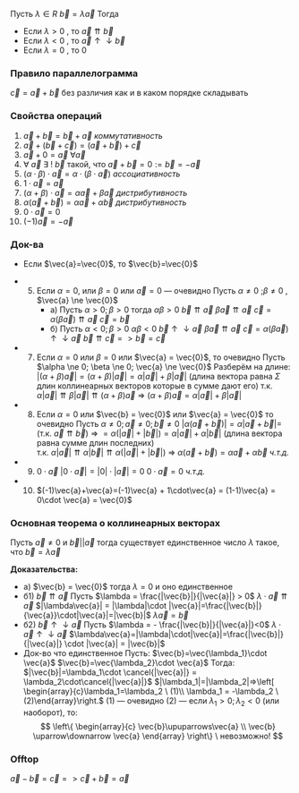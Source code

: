 Пусть
$\lambda \in R$ 
$\vec{b} = \lambda\vec{a}$
Тогда 
- Если $\lambda > 0$ , то $\vec{a} \upuparrows \vec{b}$
- Если $\lambda < 0$ , то $\vec{a} \uparrow\downarrow \vec{b}$
- Если $\lambda = 0$ , то $0$
### Правило параллелограмма
$\vec{c} = \vec{a} + \vec{b}$ без различия как и в каком порядке складывать
### Свойства операций
1. $\vec{a} + \vec{b} = \vec{b} + \vec{a}$ _коммутативность_
2. $\vec{a} + (\vec{b} + \vec{c}) = (\vec{a} + \vec{b}) + \vec{c}$ 
3. $\vec{a} + 0 = \vec{a} \  \forall \vec{a}$
4. $\forall \ \vec{a} \ \exists \ ! \ \vec{b}$ такой, что $\vec{a}+\vec{b}=0 := \vec{b}=-\vec{a}$
5. $(\alpha \cdot \beta)\cdot \vec{a} = \alpha \cdot (\beta \cdot \vec{a})$ _ассоциативность_
6. $1 \cdot \vec{a} = \vec{a}$
7. $(\alpha + \beta)\cdot \vec{a} = \alpha\vec{a} + \beta\vec{a}$ _дистрибутивность_ 
8. $\alpha(\vec{a} + \vec{b}) = \alpha\vec{a} + \alpha\vec{b}$ _дистрибутивность_
9. $0 \cdot \vec{a} = 0$
10. $(-1)\vec{a}=-\vec{a}$

### Док-ва
- Если $\vec{a}=\vec{0}$, то $\vec{b}=\vec{0}$
	    
- 5) Если $\alpha = 0$, или $\beta = 0$ или $\vec{a} = 0$ — очевидно
	Пусть $\alpha \ne 0$ ;$\beta \ne 0$ ,  $\vec{a} \ne \vec{0}$ 
	 - а) Пусть $\alpha > 0; \beta > 0$
	   тогда $\alpha\beta > 0$
	   $\vec{b} \upuparrows \vec{a}$
	   $\beta\vec{a}\upuparrows\vec{a}$
	   $\vec{c} = \alpha(\beta\vec{a})\upuparrows\vec{a}$
	   $\vec{c} = \vec{b}$
	 - б) Пусть $\alpha <0; \beta>0$
	   $\alpha\beta<0$
	   $\vec{b}\uparrow\downarrow\vec{a}$
	   $\beta\vec{a}\upuparrows\vec{a}$
	   $\vec{c}=\alpha(\beta\vec{a})\uparrow\downarrow\vec{a}$
	   $\vec{b} \upuparrows \vec{c} => \vec{b} = \vec{c}$
- 7) Если $\alpha = 0$ или $\beta = 0$ или $\vec{a} = \vec{0}$,  то очевидно
  Пусть $\alpha \ne 0; \beta \ne 0; \vec{a} \ne \vec{0}$
  Разберём на длине:
  $|(\alpha + \beta)\vec{a}| = (\alpha + \beta)|\vec{a}| = \alpha|\vec{a}| + \beta|\vec{a}|$ (длина вектора равна $\Sigma$ длин коллинеарных векторов которые в сумме дают его)
  т.к. $\alpha|\vec{a}|\upuparrows \beta|\vec{a}| \upuparrows (\alpha+\beta)\vec{a}$ => $(\alpha+\beta)\vec{a}=\alpha|\vec{a}|+\beta|\vec{a}|$ 
- 8)
	  Если $\alpha = 0$ или $\vec{b} = \vec{0}$ или $\vec{a} = \vec{0}$ то очевидно
	  Пусть $\alpha \ne 0; \vec{a} \ne 0; \vec{b} \ne 0$
	  $|\alpha(\vec{a}+\vec{b})| = \alpha|\vec{a} + \vec{b}| =$ (т.к. $\vec{a} \upuparrows \vec{b}$)  => $= \alpha(|\vec{a}| + |\vec{b}|) = \alpha|\vec{a}| + \alpha|\vec{b}|$ (длина вектора равна сумме длин последних)  
	  т.к. $\alpha |\vec{a}| \upuparrows \alpha|\vec{b}| \upuparrows \alpha(|\vec{a}| + |\vec{b}|)$ =>
	  $\alpha(\vec{a} + \vec{b}) = \alpha\vec{a} + \alpha \vec{b}$ _ч.т.д._
- 9) $0 \cdot \vec{a}$
   $|0 \cdot \vec{a}| = |0| \cdot |\vec{a}| = 0$
   $0 \cdot \vec{a} = 0$ _ч.т.д._

- 10) $(-1)\vec{a}+\vec{a}=(-1)\vec{a} + 1\cdot\vec{a} = (1-1)\vec{a} = 0\cdot \vec{a} = \vec{0}$  

### Основная теорема о коллинеарных векторах
Пусть $\vec{a} \ne 0$  и $\vec{b} || \vec{a}$ тогда существует единственное число $\lambda$ такое, что $\vec{b} = \lambda\vec{a}$ 

**Доказательства:**
- а)
	  $\vec{b} = \vec{0}$  тогда $\lambda = 0$ и оно единственное
- б1)
	$\vec{b} \upuparrows \vec{a}$
	Пусть $\lambda = \frac{|\vec{b}|}{|\vec{a}|} > 0$
	$\lambda\cdot\vec{a} \upuparrows \vec{a}$
	$|\lambda\vec{a}| = |\lambda|\cdot |\vec{a}|=\frac{|\vec{b}|}{\vec{a}}\cdot|\vec{a}|=|\vec{b}|$
	$\lambda\vec{a} = \vec{b}$
- б2)
	$\vec{b} \uparrow\downarrow \vec{a}$
	Пусть $\lambda = - \frac{|\vec{b}|}{|\vec{a}|}<0$
	$\lambda\cdot\vec{a} \uparrow\downarrow \vec{a}$
	$\lambda\vec{a}=|\lambda|\cdot|\vec{a}|=\frac{|\vec{b}|}{|\vec{a}|} \cdot |\vec{a}| = |\vec{b}|$
- Док-во что единственное
	Пусть:
	$\vec{b}=\vec{\lambda_1}\cdot \vec{a}$
	$\vec{b}=\vec{\lambda_2}\cdot \vec{a}$
	Тогда:
	$|\vec{b}|=\lambda_1\cdot \cancel{|\vec{a}|} = \lambda_2\cdot\cancel{|\vec{a}|}$
	$|\lambda_1|=|\lambda_2|=>\left[ \begin{array}{c}\lambda_1=\lambda_2  \ (1)\\ \lambda_1 = -\lambda_2 \ (2)\end{array}\right.$
	(1) — очевидно
	(2) — если $\lambda_1 > 0; \lambda_2 < 0$ (или наоборот), то:
	$$
\left\{
\begin{array}{c}
\vec{b}\upuparrows\vec{a} \\
\vec{b} \uparrow\downarrow \vec{a}
\end{array}
\right\} \ невозможно!
$$

### Offtop
$\vec{a} - \vec{b} = \vec{c} => \vec{c} + \vec{b} = \vec{a}$
